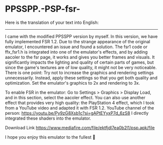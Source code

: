 # PPSSPP.-PSP-fsr-
Here is the translation of your text into English:


---

I came with the modified PPSSPP version by myself.
In this version, we have fully implemented FSR 1.2.
Due to the strange appearance of the original emulator, I encountered an issue and found a solution.
The fsr1 code or ffx_fsr1.h is integrated into one of the emulator's effects, and by adding aacoler to the fsr page, it works and gives you better frames and visuals.
It significantly impacts the lighting and quality of certain parts of games, but since the game's textures are of low quality, it might not be very noticeable. There is one point:
Try not to increase the graphics and rendering settings unnecessarily. Instead, apply these settings so that you get both quality and optimization.
Set the emulator's graphics to 2x and rendering to 3x.

To enable FSR in the emulator:
Go to Settings > Graphics > Display Load, and in this section, select the aacoler effect.
You can also use another effect that provides very high quality: the PlayStation 4 effect, which I took from a YouTube video and adapted it with FSR 1.2.
YouTube channel of the person:
https://youtu.be/Py9zG8Xsb1c?si=gAPtEYyxP7d_6zS8
I directly integrated these shaders into the emulator.

Download Link
https://www.mediafire.com/file/ektfjdl7ea0b2l1/psp.apk/file


I hope you enjoy this emulator to the fullest 🫡

